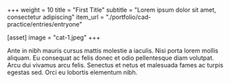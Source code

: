+++
weight = 10
title = "First Title"
subtitle = "Lorem ipsum dolor sit amet, consectetur adipiscing"
item_url = "./portfolio/cad-practice/entries/entryone"

[asset]
	image = "cat-1.jpeg"
+++

Ante in nibh mauris cursus mattis molestie a iaculis. Nisi porta lorem mollis aliquam. Eu consequat ac felis donec et odio pellentesque diam volutpat. Arcu dui vivamus arcu felis. Senectus et netus et malesuada fames ac turpis egestas sed. Orci eu lobortis elementum nibh.